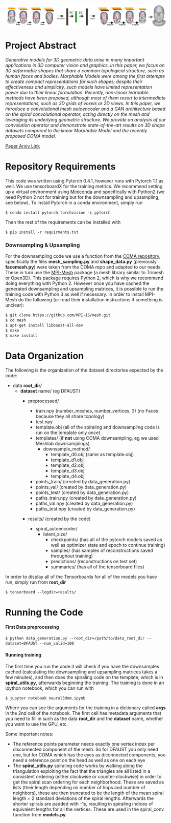

![Neural3DMM architecture](images/architecture_figure1.png "Neural3DMM architecture")

# Project Abstract 
*Generative models for 3D geometric data arise in many important applications in 3D computer vision and graphics. In this paper, we focus on 3D deformable shapes that share a common topological structure, such as human faces and bodies. Morphable Models were among the first attempts to create compact representations for such shapes; despite their effectiveness and simplicity, such models have limited representation power due to their linear formulation. Recently, non-linear learnable methods have been proposed, although most of them resort to intermediate representations, such as 3D grids of voxels or 2D views. In this paper, we introduce a convolutional mesh autoencoder and a GAN architecture based on the spiral convolutional operator, acting directly on the mesh and leveraging its underlying geometric structure. We provide an analysis of our convolution operator and demonstrate state-of-the-art results on 3D shape datasets compared to the linear Morphable Model and the recently proposed COMA model.* 

[Paper Arxiv Link](https://arxiv.org/abs/1905.02876)


# Repository Requirements

This code was written using Pytorch 0.4.1, however runs with Pytorch 1.1 as well. We use tensorboardX for the training metrics. We recommend setting up a virtual environment using [Miniconda](https://docs.conda.io/en/latest/miniconda.html) and specifically with Python2 (we need Python 2 not for training but for the downsampling and upsampling, see below). To install Pytorch in a conda environment, simply run 

```
$ conda install pytorch torchvision -c pytorch
```

Then the rest of the requirements can be installed with 

```
$ pip install -r requirments.txt
```


### Downsampling & Upsampling
For the downsampling code we use a function from the [COMA repository](https://github.com/anuragranj/coma), specifically the files **mesh_sampling.py** and **shape_data.py** (previously **facemesh.py**) were taken from the COMA repo and adapted to our needs. These in turn use the [MPI-Mesh](https://github.com/MPI-IS/mesh) package (a mesh library similar to Trimesh or Open3D).  This package requires Python 2, which is why we recommend doing everything with Python 2. However once you have cached the generated downsampling and upsampling matrices, it is possible to run the training code with Python 3 as well if necessary. In order to install MPI-Mesh do the following (or read their installation instructions if something is unclear):

```
$ git clone https://github.com/MPI-IS/mesh.git
$ cd mesh
$ apt-get install libboost-all-dev
$ make
$ make install
```



# Data Organization

The following is the organization of the dataset directories expected by the code:

* data **root_dir**/
  * **dataset** name/ (eg DFAUST)
    * preprocessed/
      * train.npy (number_meshes, number_vertices, 3) (no Faces because they all share topology)
      * test.npy 
      * template.obj (all of the spiraling and downsampling code is run on the template only once)
      * templates/ (if **not** using COMA downsampling, eg we used Meshlab downsamplings)
        * downsample_method/
          * template_d0.obj (same as template.obj)
          * template_d1.obj
          * template_d2.obj
          * template_d3.obj
          * template_d4.obj
      * points_train/ (created by data_generation.py)
      * points_val/ (created by data_generation.py)
      * points_test/ (created by data_generation.py)
      * paths_train.npy (created by data_generation.py)
      * paths_val.npy (created by data_generation.py)
      * paths_test.npy (created by data_generation.py)

    * results/ (created by the code)
      * spiral_autoencoder/
          * latent_size/
            * checkpoints/ (has all of the pytorch models saved as well as optimizer state and epoch to continue training)
            * samples/ (has samples of reconstructions saved throughout training)
            * predictions/ (reconstructions on test set)
            * summaries/ (has all of the tensorboard files)

In order to display all of the Tensorboards for all of the models you have run, simply run from **root_dir**

```
$ tensorboard --logdir=results/
```

# Running the Code

#### First Data preprocessing 

```
$ python data_generation.py --root_dir=/path/to/data_root_dir --dataset=DFAUST --num_valid=100
```

#### Running training

The first time you run the code it will check if you have the downsamples cached (calculating the downsampling and upsampling matrices takes a few minutes), and then does the spiraling code on the template, which is in **spiral_utils.py**, afterwards beginning the training. The training is done in an ipython notebook, which you can run with 
```
$ jupyter notebook neural3dmm.ipynb
```

Where you can see the arguments for the training in a dictionary called **args** in the 2nd cell of the notebook. The first cell has metadata arguments that you need to fill in such as the data **root_dir** and the **dataset** name, whether you want to use the GPU, etc. 

Some important notes:
* The reference points parameter needs exactly one vertex index per disconnected component of the mesh. So for DFAUST you only need one, but for COMA which has the eyes as diconnected components, you need a reference point on the head as well as one on each eye
* The **spiral_utils.py** spiraling code works by walking along the triangulation exploiting the fact that the triangles are all listed in a consistent ordering (either clockwise or counter-clockwise) in order to get the spiral scan ordering for each neighborhood. These are saved as lists (their length depending on number of hops and number of neighbors), these are then truncated to be the length of the mean spiral length + 2 standard deviations of the spiral lengths. Afterwards the shorter spirals are padded with -1s, resulting in spiraling indices of equivalent lengths for all the vertices. These are used in the spiral_conv function from **models.py**.




